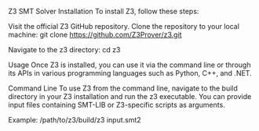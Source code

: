 Z3 SMT Solver
Installation
To install Z3, follow these steps:

Visit the official Z3 GitHub repository.
Clone the repository to your local machine: git clone https://github.com/Z3Prover/z3.git

Navigate to the z3 directory: cd z3

Usage
Once Z3 is installed, you can use it via the command line or through its APIs in various programming languages such as Python, C++, and .NET.

Command Line
To use Z3 from the command line, navigate to the build directory in your Z3 installation and run the z3 executable. You can provide input files containing SMT-LIB or Z3-specific scripts as arguments.

Example: /path/to/z3/build/z3 input.smt2

